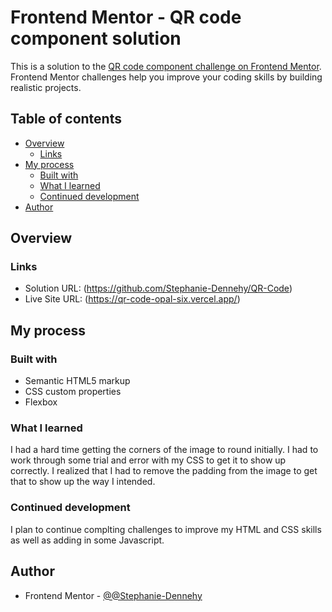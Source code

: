 # Frontend Mentor - QR code component solution

This is a solution to the [QR code component challenge on Frontend Mentor](https://www.frontendmentor.io/challenges/qr-code-component-iux_sIO_H). Frontend Mentor challenges help you improve your coding skills by building realistic projects. 

## Table of contents

- [Overview](#overview)
  - [Links](#links)
- [My process](#my-process)
  - [Built with](#built-with)
  - [What I learned](#what-i-learned)
  - [Continued development](#continued-development)
- [Author](#author)


## Overview

### Links

- Solution URL: (https://github.com/Stephanie-Dennehy/QR-Code)
- Live Site URL: (https://qr-code-opal-six.vercel.app/)

## My process

### Built with

- Semantic HTML5 markup
- CSS custom properties
- Flexbox

### What I learned

I had a hard time getting the corners of the image to round initially. I had to work through some trial and error with my CSS to get it to show up correctly. I realized that I had to remove the padding from the image to get that to show up the way I intended. 


### Continued development

I plan to continue complting challenges to improve my HTML and CSS skills as well as adding in some Javascript.


## Author

- Frontend Mentor - [@@Stephanie-Dennehy](https://www.frontendmentor.io/profile/Stephanie-Dennehy)



